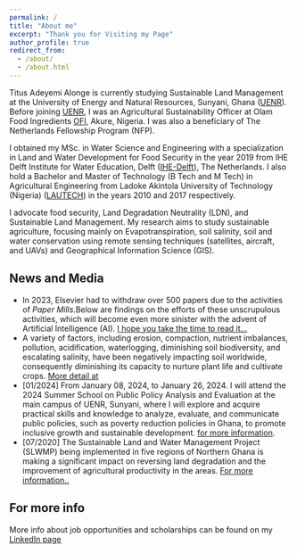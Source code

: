 ```yaml
---
permalink: /
title: "About me"
excerpt: "Thank you for Visiting my Page"
author_profile: true
redirect_from: 
  - /about/
  - /about.html
---
```


Titus Adeyemi Alonge is currently studying Sustainable Land Management at the University of Energy and Natural Resources, Sunyani, Ghana ([UENR](https://uenr.edu.gh)). Before joining [UENR](https://uenr.edu.gh), I was an Agricultural Sustainability Officer at Olam Food Ingredients [OFI](https://rb.gy/6t63vq), Akure, Nigeria. I was also a beneficiary of The Netherlands Fellowship Program (NFP).  

I obtained my MSc. in Water Science and Engineering with a specialization in Land and Water Development for Food Security in the year 2019 from IHE Delft Institute for Water Education, Delft ([IHE-Delft](https://www.un-ihe.org)), The Netherlands. I also hold a Bachelor and  Master of Technology (B Tech and M Tech) in Agricultural Engineering from Ladoke Akintola University of Technology (Nigeria) ([LAUTECH](https://www.lautech.edu.ng/)) in the years 2010 and 2017 respectively.

I advocate food security, Land Degradation Neutrality (LDN), and Sustainable Land Management. My research aims to study sustainable agriculture, focusing mainly on Evapotranspiration, soil salinity, soil and water conservation using remote sensing techniques (satellites, aircraft, and UAVs) and Geographical Information Science (GIS).


News and Media
------
* In 2023, Elsevier had to withdraw over 500 papers due to the activities of *Paper Mills*.Below are findings on the efforts of these unscrupulous activities,  which will become even more sinister with the advent of Artificial Intelligence (AI). [I hope you take the time to read it...](https://rb.gy/xqv7q6)
* A variety of factors, including erosion, compaction, nutrient imbalances, pollution, acidification, waterlogging, diminishing soil biodiversity, and escalating salinity, have been negatively impacting soil worldwide, consequently diminishing its capacity to nurture plant life and cultivate crops. [More detail at](https://www.bbc.com/future/bespoke/follow-the-food/why-soil-is-disappearing-from-farms/)
* [01/2024] From January 08, 2024, to January 26, 2024. I will attend the 2024 Summer School on Public Policy Analysis and Evaluation at the main campus of UENR, Sunyani, where I will explore and acquire practical skills and knowledge to analyze, evaluate, and communicate public policies, such as poverty reduction policies in Ghana, to promote inclusive growth and sustainable development. [for more information](https://uenr.edu.gh/uenr-hosts-summer-school-on-public-policy-and-evaluation-ssppe/).
* [07/2020] The Sustainable Land and Water Management Project (SLWMP) being implemented in five regions of Northern Ghana is making a significant impact on reversing land degradation and the improvement of agricultural productivity in the areas.  [For more information..](https://www.ghanaiantimes.com.gh/sustainable-land-water-management-project-in-northern-ghana-progressing-significantly)


For more info
------
More info about job opportunities and scholarships can be found on my [LinkedIn page](https://www.linkedin.com/in/titus-adeyemi-alonge)
